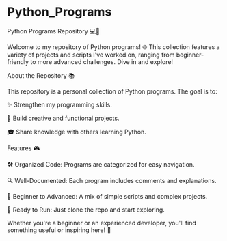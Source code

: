 # Python_Programs
Python Programs Repository 💻🐉

Welcome to my repository of Python programs! 🌐 This collection features a variety of projects and scripts I've worked on, ranging from beginner-friendly to more advanced challenges. Dive in and explore!

About the Repository 📚

This repository is a personal collection of Python programs. The goal is to:

✨ Strengthen my programming skills.

🎨 Build creative and functional projects.

🎓 Share knowledge with others learning Python.

Features 🎮

🛠️ Organized Code: Programs are categorized for easy navigation.

🔍 Well-Documented: Each program includes comments and explanations.

🙌 Beginner to Advanced: A mix of simple scripts and complex projects.

🎉 Ready to Run: Just clone the repo and start exploring.

Whether you're a beginner or an experienced developer, you'll find something useful or inspiring here! 🚀
